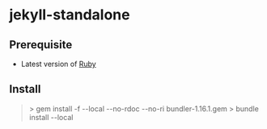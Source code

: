 # jekyll-standalone

## Prerequisite

- Latest version of [Ruby](https://www.ruby-lang.org/en/downloads/)

## Install

>&gt; gem install -f --local --no-rdoc --no-ri bundler-1.16.1.gem
>&gt; bundle install --local
